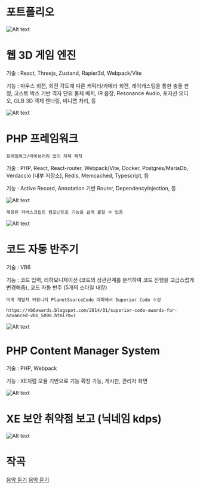 # 포트폴리오

![Alt text](https://github.com/tactics6655/portfolio/blob/main/3d_engine.png)

웹 3D 게임 엔진
======

기술 : React, Threejs, Zustand, Rapier3d, Webpack/Vite

기능 : 마우스 회전, 회전 각도에 따른 캐릭터/카메라 회전, 레이캐스팅을 통한 충돌 판정, 고스트 박스 기반 격자 단위 물체 배치, IR 음장, Resonance Audio, 포지션 오디오, GLB 3D 객체 렌더링, 미니맵 처리, 등

![Alt text](https://github.com/tactics6655/portfolio/blob/main/site.png)

PHP 프레임워크
======

```설명
프레임워크/라이브러리 없이 자체 제작
```

기술 : PHP, React, React-router, Webpack/Vite, Docker, Postgres/MariaDb, Verdaccio (내부 저장소), Redis, Memcached, Typescript, 등

기능 : Active Record, Annotation 기반 Router, DependencyInjection, 등

![Alt text](https://github.com/tactics6655/portfolio/blob/main/wrap_functions.png)

```설명
래핑된 자바스크립트 컴포넌트로 기능을 쉽게 붙일 수 있음
```

![Alt text](https://github.com/tactics6655/portfolio/blob/main/iharmonic.jpg)

코드 자동 반주기
======

기술 : VB6

기능 : 코드 입력, 리하모니제이션 (코드의 상관관계를 분석하여 코드 진행을 고급스럽게 변경해줌), 코드 자동 반주 (5개의 스타일 내장)

```설명
미국 개발자 커뮤니티 PlanetSourceCode 대회에서 Superior Code 수상

https://vb6awards.blogspot.com/2014/01/superior-code-awards-for-advanced-vb6_5090.html?m=1
```

![Alt text](https://github.com/tactics6655/portfolio/blob/main/exuscms.png)

PHP Content Manager System
======

기술 : PHP, Webpack

기능 : XE처럼 모듈 기반으로 기능 확장 가능, 게시판, 관리자 화면


![Alt text](https://github.com/tactics6655/portfolio/blob/main/report.png)

XE 보안 취약점 보고 (닉네임 kdps)
======


![Alt text](https://github.com/tactics6655/portfolio/blob/main/score.png)

작곡
======


[음악 듣기](https://github.com/tactics6655/portfolio/blob/main/s1.mp3)
[음악 듣기](https://github.com/tactics6655/portfolio/blob/main/s2.mp3)
